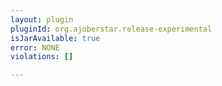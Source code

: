 ```yaml
---
layout: plugin
pluginId: org.ajoberstar.release-experimental
isJarAvailable: true
error: NONE
violations: []

---
```

